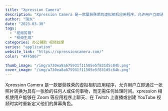 ```yaml
---
title: "Xpression Camera"
description: "Xpression Camera 是一款屡获殊荣的虚拟相机应用程序，允许用户立即通过一张照片转换为具有一张脸的任何人或任"
author: "瑞东"
date: "2023-03-30"
tags:
  - "视频剪辑"
  - "视频生成"
categories: 办公辅助 视频处理
series: "application"
website_link: "https://xpressioncamera.com/"
color: "#FF5867"

thumb_image: "/img/a730ea8a675931f11505e5f831d5c84b.png"
cover_image: "/img/a730ea8a675931f11505e5f831d5c84b.png"
---
```


Xpression Camera 是一款屡获殊荣的虚拟相机应用程序，允许用户立即通过一张照片转换为具有一张脸的任何人或任何事物，而无需任何处理时间。xpression 相机使用户能够在 Zoom 等应用程序上聊天、在 Twitch 上直播或创建 YouTube 视频时实时重新定义他们的屏幕角色。 